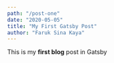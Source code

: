 ```yaml
---
path: "/post-one"
date: "2020-05-05"
title: "My First Gatsby Post"
author: "Faruk Sina Kaya"
---
```


This is my **first blog** post in Gatsby
